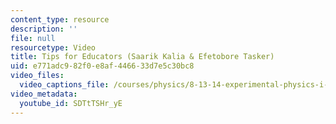 ```yaml
---
content_type: resource
description: ''
file: null
resourcetype: Video
title: Tips for Educators (Saarik Kalia & Efetobore Tasker)
uid: e771adc9-82f0-e8af-4466-33d7e5c30bc8
video_files:
  video_captions_file: /courses/physics/8-13-14-experimental-physics-i-ii-junior-lab-fall-2016-spring-2017/instructor-insights/student-insights/tips-for-educators-2/SDTtTSHr_yE.vtt
video_metadata:
  youtube_id: SDTtTSHr_yE
---
```

